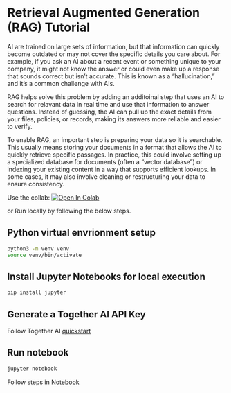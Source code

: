 # Retrieval Augmented Generation (RAG) Tutorial

AI are trained on large sets of information, but that information can quickly become outdated or may not cover the specific details you care about. For example, if you ask an AI about a recent event or something unique to your company, it might not know the answer or could even make up a response that sounds correct but isn’t accurate. This is known as a “hallucination,” and it’s a common challenge with AIs.

RAG helps solve this problem by adding an additoinal step that uses an AI to search for relavant data in real time and use that information to answer questions. Instead of guessing, the AI can pull up the exact details from your files, policies, or records, making its answers more reliable and easier to verify.

To enable RAG, an important step is preparing your data so it is searchable. This usually means storing your documents in a format that allows the AI to quickly retrieve specific passages. In practice, this could involve setting up a specialized database for documents (often a “vector database”) or indexing your existing content in a way that supports efficient lookups. In some cases, it may also involve cleaning or restructuring your data to ensure consistency.


Use the collab: [![Open In Colab](https://colab.research.google.com/assets/colab-badge.svg)](https://colab.research.google.com/github/Brian-McGinn/GenAI-Tutorials/blob/main/rag-tutorial/RAG_Tutorial.ipynb)

or Run locally by following the below steps.

## Python virtual envrionment setup

```bash
python3 -m venv venv
source venv/bin/activate
```

## Install Jupyter Notebooks for local execution

```bash
pip install jupyter
```

## Generate a Together AI API Key

Follow Together AI [quickstart](https://docs.together.ai/docs/quickstart)


## Run notebook

```bash
jupyter notebook
```

Follow steps in [Notebook](http://localhost:8888/notebooks/rag-tutorial/RAG_Tutorial.ipynb)

